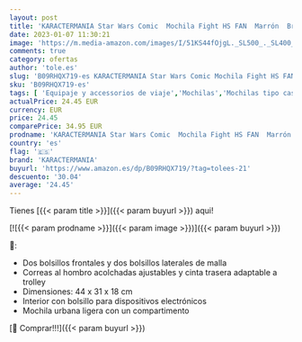 ```yaml
---
layout: post
title: 'KARACTERMANIA Star Wars Comic  Mochila Fight HS FAN  Marrón  Brown '
date: 2023-01-07 11:30:21
image: 'https://m.media-amazon.com/images/I/51KS44fOjgL._SL500_._SL400_.jpg'
comments: true
category: ofertas
author: 'tole.es'
slug: 'B09RHQX719-es KARACTERMANIA Star Wars Comic Mochila Fight HS FAN Marrón...'
sku: 'B09RHQX719-es'
tags: [ 'Equipaje y accessorios de viaje','Mochilas','Mochilas tipo casual','Moda','Ropa especializada y deportiva','Ropa merchandising de videojuegos','karactermania','mochila','🇪🇸', ]
actualPrice: 24.45 EUR
currency: EUR
price: 24.45
comparePrice: 34.95 EUR
prodname: 'KARACTERMANIA Star Wars Comic  Mochila Fight HS FAN  Marrón  Brown '
country: 'es'
flag: '🇪🇸'
brand: 'KARACTERMANIA'
buyurl: 'https://www.amazon.es/dp/B09RHQX719/?tag=tolees-21'
descuento: '30.04'
average: '24.45'
---
```


Tienes [{{< param title >}}]({{< param buyurl >}}) aqui!

[![{{< param prodname >}}]({{< param image >}})]({{< param buyurl >}})

🔎:

- Dos bolsillos frontales y dos bolsillos laterales de malla
- Correas al hombro acolchadas ajustables y cinta trasera adaptable a trolley
- Dimensiones: 44 x 31 x 18 cm
- Interior con bolsillo para dispositivos electrónicos
- Mochila urbana ligera con un compartimento

[🛒 Comprar!!!]({{< param buyurl >}})
